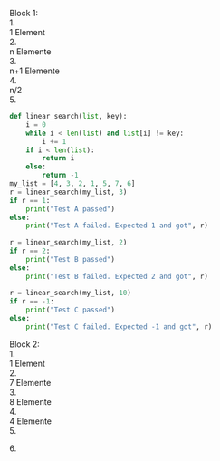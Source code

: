 Block 1:<br>
1.<br>
1 Element<br>
2.<br>
n Elemente <br>
3.<br>
n+1 Elemente<br>
4.<br>
n/2<br>
5.<br>
```python
def linear_search(list, key):
    i = 0
    while i < len(list) and list[i] != key:
        i += 1
    if i < len(list):
        return i
    else:
        return -1
my_list = [4, 3, 2, 1, 5, 7, 6]
r = linear_search(my_list, 3)
if r == 1:
    print("Test A passed")
else:
    print("Test A failed. Expected 1 and got", r)
 
r = linear_search(my_list, 2)
if r == 2:
    print("Test B passed")
else:
    print("Test B failed. Expected 2 and got", r)
 
r = linear_search(my_list, 10)
if r == -1:
    print("Test C passed")
else:
    print("Test C failed. Expected -1 and got", r)
```
Block 2:<br>
1.<br>
1 Element<br>
2.<br>
7 Elemente<br>
3.<br>
8 Elemente<br>
4.<br>
4 Elemente<br>
5.<br>

6.<br>
